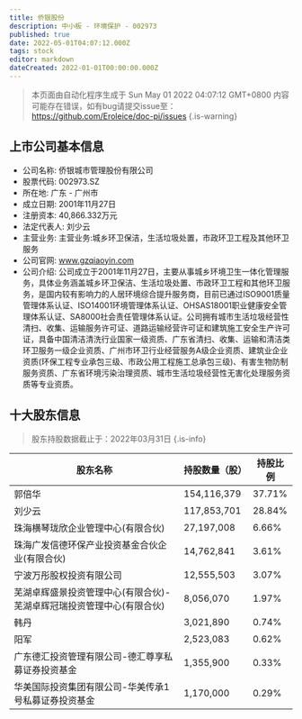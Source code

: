 ```yaml
---
title: 侨银股份
description: 中小板 - 环境保护 - 002973
published: true
date: 2022-05-01T04:07:12.000Z
tags: stock
editor: markdown
dateCreated: 2022-01-01T00:00:00.000Z
---
```


> 本页面由自动化程序生成于 Sun May 01 2022 04:07:12 GMT+0800
> 内容可能存在错误，如有bug请提交issue至：https://github.com/Eroleice/doc-pi/issues
{.is-warning}

## 上市公司基本信息
- 公司名称: 侨银城市管理股份有限公司
- 股票代码: 002973.SZ
- 所在地: 广东 - 广州市
- 成立日期: 2001年11月27日
- 注册资本: 40,866.332万元
- 法定代表人: 刘少云
- 主营业务: 主营业务:城乡环卫保洁，生活垃圾处置，市政环卫工程及其他环卫服务
- 公司官网: www.gzqiaoyin.com
- 公司介绍: 公司成立于2001年11月27日，主要从事城乡环境卫生一体化管理服务，具体业务涵盖城乡环卫保洁、生活垃圾处置、市政环卫工程和其他环卫服务，是国内较有影响力的人居环境综合提升服务商，目前已通过ISO9001质量管理体系认证、ISO14001环境管理体系认证、OHSAS18001职业健康安全管理体系认证、SA8000社会责任管理体系认证。公司拥有城市生活垃圾经营性清扫、收集、运输服务许可证、道路运输经营许可证和建筑施工安全生产许可证，具备中国清洁清洗行业国家一级资质、广东省清扫、收集、运输和清洁类环卫服务一级企业资质、广州市环卫行业经营服务A级企业资质、建筑业企业资质(环保工程专业承包三级、市政公用工程施工总承包三级)、有害生物防制服务资质、广东省环境污染治理资质、城市生活垃圾经营性无害化处理服务资质等专业资质。


## 十大股东信息
> 股东持股数据截止于：2022年03月31日
{.is-info}

| 股东名称 | 持股数量（股） | 持股比例 |
| --- | --- | --- |
| 郭倍华 | 154,116,379 | 37.71% |
| 刘少云 | 117,853,701 | 28.84% |
| 珠海横琴珑欣企业管理中心(有限合伙) | 27,197,008 | 6.66% |
| 珠海广发信德环保产业投资基金合伙企业(有限合伙) | 14,762,841 | 3.61% |
| 宁波万彤股权投资有限公司 | 12,555,503 | 3.07% |
| 芜湖卓辉盛景投资管理中心(有限合伙)-芜湖卓辉冠瑞投资管理中心(有限合伙) | 8,056,070 | 1.97% |
| 韩丹 | 3,021,890 | 0.74% |
| 阳军 | 2,523,083 | 0.62% |
| 广东德汇投资管理有限公司-德汇尊享私募证券投资基金 | 1,355,900 | 0.33% |
| 华美国际投资集团有限公司-华美传承1号私募证券投资基金 | 1,170,000 | 0.29% |




